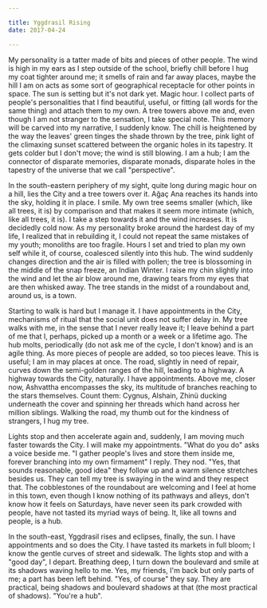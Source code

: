 ```yaml
---

title: Yggdrasil Rising
date: 2017-04-24

---
```


My personality is a tatter made of bits and pieces of other people. The wind is high in my ears as I step outside of the school, briefly chill before I hug my coat tighter around me; it smells of rain and far away places, maybe the hill I am on acts as some sort of geographical receptacle for other points in space. The sun is setting but it's not dark yet. Magic hour. I collect parts of people's personalities that I find beautiful, useful, or fitting (all words for the same thing) and attach them to my own. A tree towers above me and, even though I am not stranger to the sensation, I take special note. This memory will be carved into my narrative, I suddenly know. The chill is heightened by the way the leaves' green tinges the shade thrown by the tree, pink light of the climaxing sunset scattered between the organic holes in its tapestry. It gets colder but I don't move; the wind is still blowing. I am a hub; I am the connector of disparate memories, disparate monads, disparate holes in the tapestry of the universe that we call "perspective".

In the south-eastern periphery of my sight, quite long during magic hour on a hill, lies the City and a tree towers over it. Ağaç Ana reaches its hands into the sky, holding it in place. I smile. My own tree seems smaller (which, like all trees, it is) by comparison and that makes it seem more intimate (which, like all trees, it is). I take a step towards it and the wind increases. It is decidedly cold now. As my personality broke around the hardest day of my life, I realized that in rebuilding it, I could not repeat the same mistakes of my youth; monoliths are too fragile. Hours I set and tried to plan my own self while it, of course, coalesced silently into this hub. The wind suddenly changes direction and the air is filled with pollen; the tree is blossoming in the middle of the snap freeze, an Indian Winter. I raise my chin slightly into the wind and let the air blow around me, drawing tears from my eyes that are then whisked away. The tree stands in the midst of a roundabout and, around us, is a town.

Starting to walk is hard but I manage it. I have appointments in the City, mechanisms of ritual that the social unit does not suffer delay in. My tree walks with me, in the sense that I never really leave it; I leave behind a part of me that I, perhaps, picked up a month or a week or a lifetime ago. The hub molts, periodically (do not ask me of the cycle, I don't know) and is an agile thing. As more pieces of people are added, so too pieces leave. This is useful; I am in may places at once. The road, slightly in need of repair, curves down the semi-golden ranges of the hill, leading to a highway. A highway towards the City, naturally. I have appointments. Above me, closer now, Ashvattha encompasses the sky, its multitude of branches reaching to the stars themselves. Count them: Cygnus, Alshain, Zhinü ducking underneath the cover and spinning her threads which hand across her million siblings. Walking the road, my thumb out for the kindness of strangers, I hug my tree.

Lights stop and then accelerate again and, suddenly, I am moving much faster towards the City. I will make my appointments. "What do you do" asks a voice beside me. "I gather people's lives and store them inside me, forever branching into my own firmament" I reply. They nod. "Yes, that sounds reasonable, good idea" they follow up and a warm silence stretches besides us. They can tell my tree is swaying in the wind and they respect that. The cobblestones of the roundabout are welcoming and I feel at home in this town, even though I know nothing of its pathways and alleys, don't know how it feels on Saturdays, have never seen its park crowded with people, have not tasted its myriad ways of being. It, like all towns and people, is a hub.

In the south-east, Yggdrasil rises and eclipses, finally, the sun. I have appointments and so does the City. I have tasted its markets in full bloom; I know the gentle curves of street and sidewalk. The lights stop and with a "good day", I depart. Breathing deep, I turn down the boulevard and smile at its shadows waving hello to me. Yes, my friends, I'm back but only parts of me; a part has been left behind. "Yes, of course" they say. They are practical, being shadows and boulevard shadows at that (the most practical of shadows). "You're a hub".
